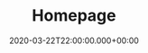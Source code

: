 ---
layout: blocks
title: Homepage
date: 2020-03-22T22:00:00.000+00:00
page_sections:
- template: navigation-header
  block: header-1
  logo: "/uploads/2020/03/27/corona.png"
  navigation:
  - link: "/"
    link_text: Home
  - link: "#about"
    link_text: About
  - link: /faqs.html
    link_text: FAQs
  - link: https://phidatalab.org
    link_text: Team
- template: title
  block: hero-1
  heading: Frequently Asked Questions
- template: faqs-about
  block: faqs-1
  title: About Covid Collab and the Mass Sci App
  faqs:
    - question: Who created the Covid Collab study?
      answer: Covid Collab was created by the a team of software developers lead by Dr Amos Folarin and data scientists lead by Prof. Richard Dobson who founded the open source [RADAR-base platform](https://.radar-base.org). Our group based within the Precision Health Informatics Lab [PHIDL](https://phidatalab.org) at the Institute of Psychiatry, Psychology & Neuroscience in King's College London have been involved in several large scale remote data collection projects using wearable, IoT and smartphone sensors. Leveraging our experience with mobile health and remote monitoring research with RADAR-base, we developed the Mass Science app to help us collect wearable data and study the CoViD-19 disease and pandemic, this work is non-commercial and is entirely developed at [King's College London](https://kcl.ac.uk).
    - question: Can I contribute data from other wearable devices?
      answer: Currently we are working using Fitbit data because this is a popular device where the data is readily accessible, but we have experience with other devices and aim to introduce a wider range of devices in follow-up versions of the app (you may email us [covid-collab@kcl.ac.uk](covid-collab@kcl.ac.uk "covid-collab@kcl.ac.uk") if you are interested in being notified of new wearable devices included in the study).
    - question: I've already had Covid-19, can I still donate my data?
      answer: Definitely! We'd be greatly appreciative of this retrospective data. If you are able to provide the time-point when you are experiencing symptoms or received a diagnosis then we are able to use this as context.
    - question: Can I participate if I don't live in the UK?
      answer: Yes, while our immediate focus is on participants in the UK, this is a worldwide pandemic and we want to study a wide range of people at different stages of the pandemic.
    - question: Will I get medical advie from Covid Collab?
      answer: No. You will not receive medical advice from this study, it is purely a research study. Please seek medical advice from appropriate national health bodies, governments, or your doctor.

- template: faqs-participation
  block: faqs-1
  title: Participation
  faqs:
    - question: Can I participate if I am under 18 years old?
      answer: No, you can not participate if you are younger than 18. The current ethics approval for the study is restricted to adults over the age of 18.
    - question: Will you notify me when I need to do something?
      answer: Yes. The Mass Sci app will send you a notification to indicate when a questionnaire is available to complete. The PHQ8 and GAD7 questionnaires, which look for symptoms of depression and anxiety, are available to complete every two weeks. You can inform us of Covid-19 symptoms or a diagnoses at any point.
    - question: Are there other studies associated with Covid Collab that I can participate in?
      answer: Yes. When enrolling in the study there is an option to consent for us to be able to contact you. If you accept, we will contact you with information about sub-studies that you are eligible for. You are free to join or not join the sub-studies with no impact on your participation of the main study.
    - question: Is this study part of the DETECT, Corona-Datenspende or COVID-RED
      answer: These are similar studies also collection data from wearable devices. We are in communication with these national projects and are harmonising data collection with the view to being able to work together on answering common scientific questions.
    - question: Will I be able to see the results of the study?
      answer: We are working on generating a visualisation of your own data within the app. In the future we will also provide summary data on this website, and publishing open access papers. Further information about this will be disseminated on this portal in due course.
- template: faqs-data
  block: faqs-1
  title: Your data questions
  faqs:
    - question: How long will my data be collected for?
      answer: We will collect data for a year following enrolment, but your are free to pause or stop that collection at any time.
    - question: Where will it be stored?
      answer: All the data you provide will be stored on a secure and encrypted server. Your personal information, for example name, email address, or age, will be stored seperately to other data provided by you (e.g. questionnaire responses) and will only be available to comply with data requests or to contact you regarding other studies if you explicitly consent to be contacted. More information can be found in our [privacy policy](/privacy_policy.html).
    - question: Is this a non-profit project?
      answer: Yes, Covid Collab is a completely non-profit study undertaken by researchers at King's College London and the NIHR Maudsley BRC. If you take part, your data will only be used for research purposes.
    - question: I want to pause data collection (either temporarily or permanently)
      answer: You may stop data collection yourself at any time by logging out and uninstalling the app. At that point we will no longer collect your data. You may also rejoin at any point by installing the app and logging back in. You may also opt out of specific types of data, for example by switching off location collection in the app or by not connecting your Fitbit account.
    - question: I want to withdraw from the study permanently
      answer: 'You may withdraw from the study within the app by selected the "Leave Study" option from the drop down main menu. You may also uninstall the app and then send us an email from the email account you registered with to [covid-collab@kcl.ac.uk](covid-collab@kcl.ac.uk) with the subject "Covid Collab Study: Withdraw")

      You may optionally request that any personal information or data tied to your identity is deleted'
    - question: I want to remove my data
      answer: We can only remove data that is tied to your identity, for example personal details or location. Data which you contributed but has been subsequently anonymised or aggregated will not be possible to delete because it will no longer be tied to your identity.
    - question: Why do you need my email address?
      answer: 'We need your email address for two reasons: so that we can verify who you are if you lose your password and so that you can withdraw from the study without using the app by proving your identity with your email address.'
- template: faqs-other
  block: faqs-1
  title: Other
  faqs:
  - question: I spotted and issue or bug I'd like to report
    answer: If you find a bug or would like to raise an issue about thte study please email us at [masssci@kcl.ac.uk](masssci@kcl.ac.uk) with the subject "Covid Collab issue/bug"
---